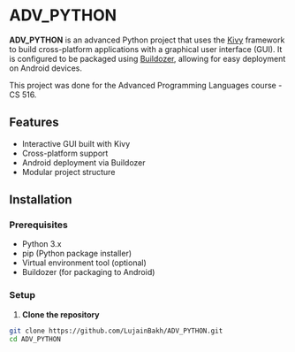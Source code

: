 # ADV_PYTHON

**ADV_PYTHON** is an advanced Python project that uses the [Kivy](https://kivy.org/) framework to build cross-platform applications with a graphical user interface (GUI). It is configured to be packaged using [Buildozer](https://github.com/kivy/buildozer), allowing for easy deployment on Android devices.

This project was done for the Advanced Programming Languages course - CS 516.

## Features

- Interactive GUI built with Kivy
- Cross-platform support
- Android deployment via Buildozer
- Modular project structure

## Installation

### Prerequisites

- Python 3.x
- pip (Python package installer)
- Virtual environment tool (optional)
- Buildozer (for packaging to Android)

### Setup

1. **Clone the repository**

```bash
git clone https://github.com/LujainBakh/ADV_PYTHON.git
cd ADV_PYTHON
